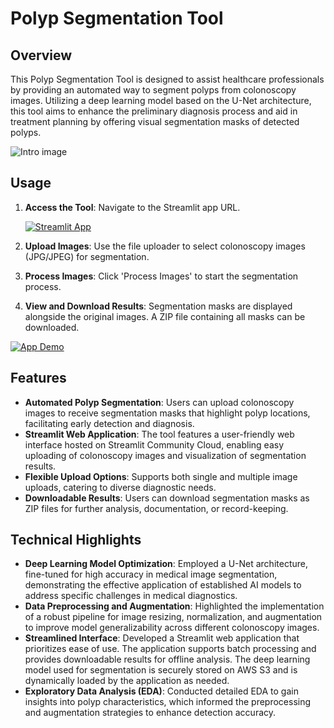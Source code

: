 # Polyp Segmentation Tool

## Overview

This Polyp Segmentation Tool is designed to assist healthcare professionals by providing an automated way to segment polyps from colonoscopy images. Utilizing a deep learning model based on the U-Net architecture, this tool aims to enhance the preliminary diagnosis process and aid in treatment planning by offering visual segmentation masks of detected polyps.

![Intro image](https://production-media.paperswithcode.com/datasets/Screenshot_from_2021-05-05_23-44-10.png)

## Usage

1. **Access the Tool**: Navigate to the Streamlit app URL.

    [![Streamlit App](https://static.streamlit.io/badges/streamlit_badge_black_white.svg)](https://polyp-segmentation-tool.streamlit.app)

2. **Upload Images**: Use the file uploader to select colonoscopy images (JPG/JPEG) for segmentation.
3. **Process Images**: Click 'Process Images' to start the segmentation process.
4. **View and Download Results**: Segmentation masks are displayed alongside the original images. A ZIP file containing all masks can be downloaded.

[![App Demo](./streamlit/app_demo.gif)](https://polyp-segmentation-tool.streamlit.app)

## Features

- **Automated Polyp Segmentation**: Users can upload colonoscopy images to receive segmentation masks that highlight polyp locations, facilitating early detection and diagnosis.
- **Streamlit Web Application**: The tool features a user-friendly web interface hosted on Streamlit Community Cloud, enabling easy uploading of colonoscopy images and visualization of segmentation results.
- **Flexible Upload Options**: Supports both single and multiple image uploads, catering to diverse diagnostic needs.
- **Downloadable Results**: Users can download segmentation masks as ZIP files for further analysis, documentation, or record-keeping.

## Technical Highlights

- **Deep Learning Model Optimization**: Employed a U-Net architecture, fine-tuned for high accuracy in medical image segmentation, demonstrating the effective application of established AI models to address specific challenges in medical diagnostics.
- **Data Preprocessing and Augmentation**: Highlighted the implementation of a robust pipeline for image resizing, normalization, and augmentation to improve model generalizability across different colonoscopy images.
- **Streamlined Interface**: Developed a Streamlit web application that prioritizes ease of use. The application supports batch processing and provides downloadable results for offline analysis. The deep learning model used for segmentation is securely stored on AWS S3 and is dynamically loaded by the application as needed.
- **Exploratory Data Analysis (EDA)**: Conducted detailed EDA to gain insights into polyp characteristics, which informed the preprocessing and augmentation strategies to enhance detection accuracy.
